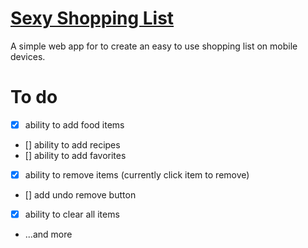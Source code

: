 # [Sexy Shopping List](http://jlassos.github.io/sexy-shopping-list/)
A simple web app for to create an easy to use shopping list on mobile devices.

# To do
* [X] ability to add food items
* [] ability to add recipes
* [] ability to add favorites
* [X] ability to remove items (currently click item to remove)
* [] add undo remove button
* [X] ability to clear all items
* ...and more

